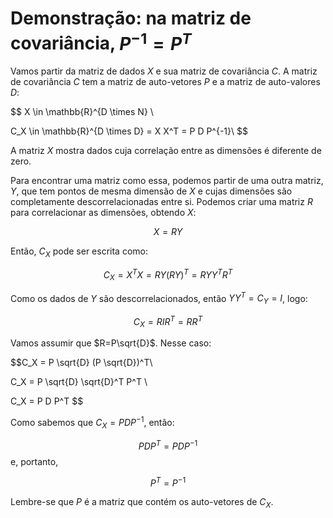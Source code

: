 # Demonstração: na matriz de covariância, $P^{-1}=P^T$

Vamos partir da matriz de dados $X$ e sua matriz de covariância $C$. A matriz de covariância $C$ tem a matriz de auto-vetores $P$ e a matriz de auto-valores $D$:

$$
X \in \mathbb{R}^{D \times N} \\

C_X \in \mathbb{R}^{D \times D} = X X^T = P D P^{-1}\\
$$

A matriz $X$ mostra dados cuja correlação entre as dimensões é diferente de zero.

Para encontrar uma matriz como essa, podemos partir de uma outra matriz, $Y$, que tem pontos de mesma dimensão de $X$ e cujas dimensões são completamente descorrelacionadas entre si. Podemos criar uma matriz $R$ para correlacionar as dimensões, obtendo $X$:

$$ X = RY $$

Então, $C_X$ pode ser escrita como:

$$ C_X = X^TX = RY (RY)^T = RY Y^T R^T $$

Como os dados de $Y$ são descorrelacionados, então $YY^T = C_Y = I$, logo:

$$C_X = R I R^T = R R^T$$

Vamos assumir que $R=P\sqrt{D}$. Nesse caso:

$$C_X = P \sqrt{D} (P \sqrt{D})^T\\

C_X = P \sqrt{D} \sqrt{D}^T P^T \\

C_X = P D P^T $$

Como sabemos que $C_X = P D P^{-1}$, então:

$$
P D P^T = P D P^{-1}
$$
e, portanto,

$$
P^T = P^{-1}
$$

Lembre-se que $P$ é a matriz que contém os auto-vetores de $C_X$.